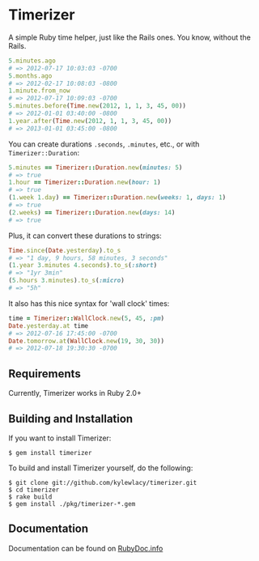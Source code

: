 # Timerizer

A simple Ruby time helper, just like the Rails ones. You know, without the Rails.

```rb
5.minutes.ago
# => 2012-07-17 10:03:03 -0700
5.months.ago
# => 2012-02-17 10:08:03 -0800
1.minute.from_now
# => 2012-07-17 10:09:03 -0700
5.minutes.before(Time.new(2012, 1, 1, 3, 45, 00))
# => 2012-01-01 03:40:00 -0800
1.year.after(Time.new(2012, 1, 1, 3, 45, 00))
# => 2013-01-01 03:45:00 -0800
```

You can create durations `.seconds`, `.minutes`, etc., or with
`Timerizer::Duration`:

```rb
5.minutes == Timerizer::Duration.new(minutes: 5)
# => true
1.hour == Timerizer::Duration.new(hour: 1)
# => true
(1.week 1.day) == Timerizer::Duration.new(weeks: 1, days: 1)
# => true
(2.weeks) == Timerizer::Duration.new(days: 14)
# => true
```

Plus, it can convert these durations to strings:

```rb
Time.since(Date.yesterday).to_s
# => "1 day, 9 hours, 58 minutes, 3 seconds"
(1.year 3.minutes 4.seconds).to_s(:short)
# => "1yr 3min"
(5.hours 3.minutes).to_s(:micro)
# => "5h"
```

It also has this nice syntax for 'wall clock' times:

```rb
time = Timerizer::WallClock.new(5, 45, :pm)
Date.yesterday.at time
# => 2012-07-16 17:45:00 -0700
Date.tomorrow.at(WallClock.new(19, 30, 30))
# => 2012-07-18 19:30:30 -0700
```

## Requirements

Currently, Timerizer works in Ruby 2.0+

## Building and Installation

If you want to install Timerizer:

```
$ gem install timerizer
```

To build and install Timerizer yourself, do the following:

```
$ git clone git://github.com/kylewlacy/timerizer.git
$ cd timerizer
$ rake build
$ gem install ./pkg/timerizer-*.gem
```

## Documentation

Documentation can be found on [RubyDoc.info](http://rdoc.info/github/kylewlacy/timerizer/master/frames)
